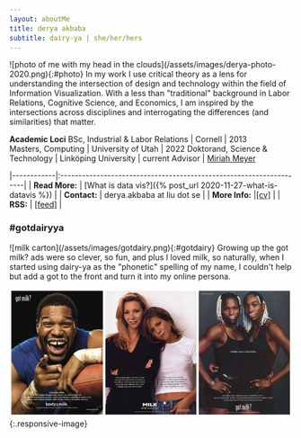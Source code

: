 ```yaml
---
layout: aboutMe
title: derya akbaba
subtitle: dairy-ya | she/her/hers
---
```


<div class="content" markdown="1">
![photo of me with my head in the clouds](/assets/images/derya-photo-2020.png){:#photo}
In my work I use critical theory as a lens for understanding the intersection of design and technology within the field of Information Visualization. With a less than "traditional" background in Labor Relations, Cognitive Science, and Economics, I am inspired by the intersections across disciplines and interrogating the differences (and similarities) that matter.
</div>

**Academic Loci**
BSc, Industrial & Labor Relations | Cornell | 2013  
Masters, Computing | University of Utah | 2022
Doktorand, Science & Technology | Linköping University | current 
Advisor | [Miriah Meyer](miriah.github.io)

|------------|:--------------------------------------------------------------------|
| **Read More:** | [What is data vis?]({% post_url 2020-11-27-what-is-datavis %}) |
| **Contact:** | derya.akbaba at liu dot se |
| **More Info:** |[[cv]](/assets/images/Akbaba-CV.pdf) |
| **RSS:** | [[feed]](http://gotdairyya.github.io/feed.xml) |

### \#gotdairyya

<div class="content" markdown="1">
![milk carton](/assets/images/gotdairy.png){:#gotdairy}
Growing up the got milk? ads were so clever, so fun, and plus I loved milk, so naturally, when I started using dairy-ya as the "phonetic" spelling of my name, I couldn't help but add a got to the front and turn it into my online persona.
</div>

![90s got milk? ads](/assets/images/gotmilk.png){:.responsive-image}
